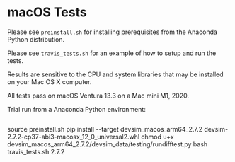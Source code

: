 # macOS Tests

Please see ``preinstall.sh`` for installing prerequisites from the Anaconda Python distribution.

Please see ``travis_tests.sh`` for an example of how to setup and run the tests.

Results are sensitive to the CPU and system libraries that may be installed on your Mac OS X computer.

All tests pass on macOS Ventura 13.3 on a Mac mini M1, 2020.

Trial run from a Anaconda Python environment:
```
```
source preinstall.sh
pip install --target devsim_macos_arm64_2.7.2 devsim-2.7.2-cp37-abi3-macosx_12_0_universal2.whl
chmod u+x devsim_macos_arm64_2.7.2/devsim_data/testing/rundifftest.py
bash travis_tests.sh 2.7.2
```
